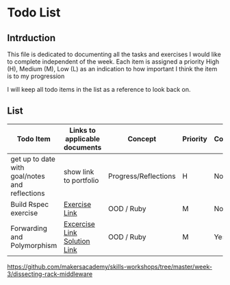 # Todo List

## Intrduction

This file is dedicated to documenting all the tasks and exercises I would like to complete independent of the week. Each item is assigned a priority High (H), Medium (M), Low (L) as an indication to how important I think the item is to my progression

I will keep all todo items in the list as a reference to look back on.

## List

| Todo Item<img width=200/>| Links to applicable documents<img width=300/>| Concept<img width=100/>| Priority<img width=50/>| Complete?<img width=50/> |
| --- | --- | --- | --- | --- |
| get up to date with goal/notes and reflections| show link to portfolio | Progress/Reflections  | H | No | 
| Build Rspec exercise| [Exercise Link](https://github.com/makersacademy/skills-workshops/blob/master/practicals/adventures/learning_by_building_rspec.md) | OOD / Ruby| M | No|
| Forwarding and Polymorphism | [Excercise Link](https://github.com/makersacademy/skills-workshops/blob/master/practicals/object_oriented_design/oo_relationships.md) [Solution Link](https://github.com/ajbacon/makers_practicals/tree/master/oo_relationships) | OOD / Ruby| M | Yes | 


https://github.com/makersacademy/skills-workshops/tree/master/week-3/dissecting-rack-middleware